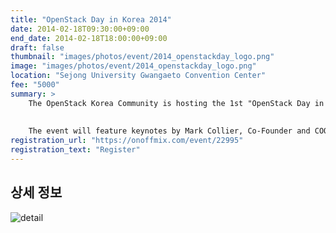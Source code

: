 ```yaml
---
title: "OpenStack Day in Korea 2014"
date: 2014-02-18T09:30:00+09:00
end_date: 2014-02-18T18:00:00+09:00
draft: false
thumbnail: "images/photos/event/2014_openstackday_logo.png"
image: "images/photos/event/2014_openstackday_logo.png"
location: "Sejong University Gwangaeto Convention Center"
fee: "5000"
summary: >
    The OpenStack Korea Community is hosting the 1st "OpenStack Day in Korea" event with the OpenStack Foundation.
    
    
    The event will feature keynotes by Mark Collier, Co-Founder and COO of OpenStack Foundation, and other international speakers, as well as presentations on OpenStack and cloud-related technologies, business cases, and basic training sessions for OpenStack beginners.
registration_url: "https://onoffmix.com/event/22995"
registration_text: "Register"
---
```


## 상세 정보

![detail](http://cfile1.onoffmix.com/attach/hWFIEvKPgR8xfPkvi8Lh9Op0g8WRNWxb)